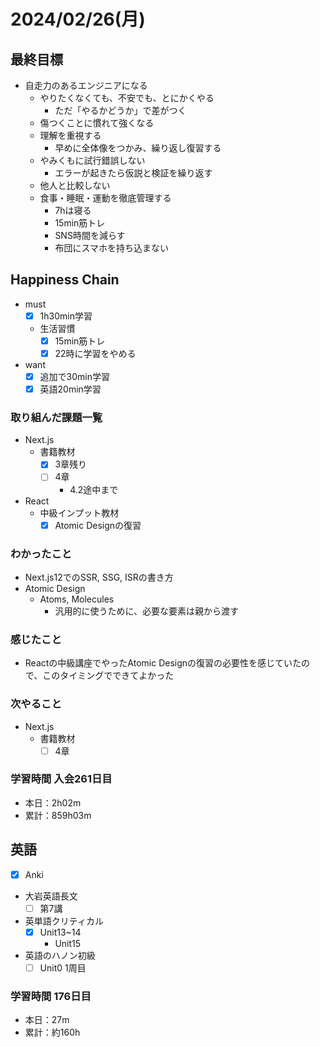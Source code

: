 # 2024/02/26(月)

## 最終目標

- 自走力のあるエンジニアになる
  - やりたくなくても、不安でも、とにかくやる
    - ただ「やるかどうか」で差がつく
  - 傷つくことに慣れて強くなる
  - 理解を重視する
    - 早めに全体像をつかみ、繰り返し復習する
  - やみくもに試行錯誤しない
    - エラーが起きたら仮説と検証を繰り返す
  - 他人と比較しない
  - 食事・睡眠・運動を徹底管理する
    - 7hは寝る
    - 15min筋トレ
    - SNS時間を減らす
    - 布団にスマホを持ち込まない

## Happiness Chain

- must
  - [x] 1h30min学習
  - 生活習慣
    - [x] 15min筋トレ
    - [x] 22時に学習をやめる
- want
  - [x] 追加で30min学習
  - [x] 英語20min学習

### 取り組んだ課題一覧

- Next.js
  - 書籍教材
    - [x] 3章残り
    - [ ] 4章
      - 4.2途中まで

- React
  - 中級インプット教材
    - [x] Atomic Designの復習

### わかったこと

- Next.js12でのSSR, SSG, ISRの書き方
- Atomic Design
  - Atoms, Molecules
    - 汎用的に使うために、必要な要素は親から渡す

### 感じたこと

- Reactの中級講座でやったAtomic Designの復習の必要性を感じていたので、このタイミングでできてよかった

### 次やること

- Next.js
  - 書籍教材
    - [ ] 4章

### 学習時間 入会261日目

- 本日：2h02m
- 累計：859h03m

## 英語

- [x] Anki
- 大岩英語長文
  - [ ] 第7講
- 英単語クリティカル
  - [x] Unit13~14
    - Unit15
- 英語のハノン初級
  - [ ] Unit0 1周目

### 学習時間 176日目

- 本日：27m
- 累計：約160h
